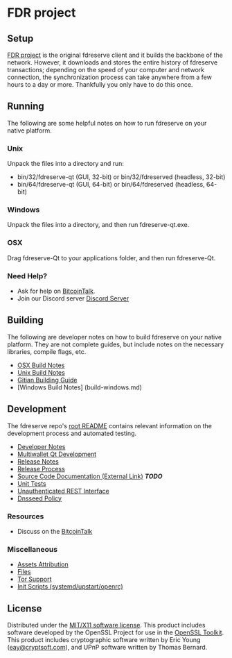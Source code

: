 FDR project
=====================

Setup
---------------------
[FDR project](https://www.fdreserve.com/) is the original fdreserve client and it builds the backbone of the network. However, it downloads and stores the entire history of fdreserve transactions; depending on the speed of your computer and network connection, the synchronization process can take anywhere from a few hours to a day or more. Thankfully you only have to do this once.

Running
---------------------
The following are some helpful notes on how to run fdreserve on your native platform.

### Unix

Unpack the files into a directory and run:

- bin/32/fdreserve-qt (GUI, 32-bit) or bin/32/fdreserved (headless, 32-bit)
- bin/64/fdreserve-qt (GUI, 64-bit) or bin/64/fdreserved (headless, 64-bit)

### Windows

Unpack the files into a directory, and then run fdreserve-qt.exe.

### OSX

Drag fdreserve-Qt to your applications folder, and then run fdreserve-Qt.

### Need Help?

* Ask for help on [BitcoinTalk](https://bitcointalk.org/index.php?topic=4930081).
* Join our Discord server [Discord Server](https://discord.gg/cQSuPhF)

Building
---------------------
The following are developer notes on how to build fdreserve on your native platform. They are not complete guides, but include notes on the necessary libraries, compile flags, etc.

- [OSX Build Notes](build-osx.md)
- [Unix Build Notes](build-unix.md)
- [Gitian Building Guide](gitian-building.md)
- [Windows Build Notes] (build-windows.md)

Development
---------------------
The fdreserve repo's [root README](https://github.com/fdreserve/fdr-blockchain/blob/master/README.md) contains relevant information on the development process and automated testing.

- [Developer Notes](developer-notes.md)
- [Multiwallet Qt Development](multiwallet-qt.md)
- [Release Notes](release-notes.md)
- [Release Process](release-process.md)
- [Source Code Documentation (External Link)](https://dev.visucore.com/bitcoin/doxygen/) ***TODO***
- [Unit Tests](unit-tests.md)
- [Unauthenticated REST Interface](REST-interface.md)
- [Dnsseed Policy](dnsseed-policy.md)


### Resources

* Discuss on the [BitcoinTalk](https://bitcointalk.org/index.php?topic=4930081)

### Miscellaneous
- [Assets Attribution](assets-attribution.md)
- [Files](files.md)
- [Tor Support](tor.md)
- [Init Scripts (systemd/upstart/openrc)](init.md)

License
---------------------
Distributed under the [MIT/X11 software license](http://www.opensource.org/licenses/mit-license.php).
This product includes software developed by the OpenSSL Project for use in the [OpenSSL Toolkit](https://www.openssl.org/). This product includes
cryptographic software written by Eric Young ([eay@cryptsoft.com](mailto:eay@cryptsoft.com)), and UPnP software written by Thomas Bernard.
